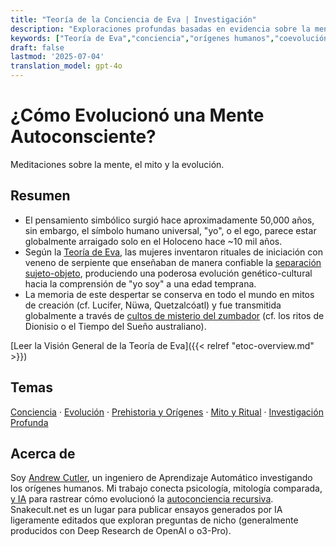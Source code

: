 ```yaml
---
title: "Teoría de la Conciencia de Eva | Investigación"
description: "Exploraciones profundas basadas en evidencia sobre la mente, el mito y la coevolución gen-cultura. Análisis profundos del culto primitivo de la serpiente."
keywords: ["Teoría de Eva","conciencia","orígenes humanos","coevolución gen-cultura","psicometría","vectores-de-la-mente"]
draft: false
lastmod: '2025-07-04'
translation_model: gpt-4o
---
```


# ¿Cómo Evolucionó una Mente Autoconsciente?
Meditaciones sobre la mente, el mito y la evolución.

## Resumen

*   El pensamiento simbólico surgió hace aproximadamente 50,000 años, sin embargo, el símbolo humano universal, "yo", o el ego, parece estar globalmente arraigado solo en el Holoceno hace ~10 mil años.
*   Según la [Teoría de Eva](https://www.vectorsofmind.com/p/eve-theory-of-consciousness-v3), las mujeres inventaron rituales de iniciación con veneno de serpiente que enseñaban de manera confiable la [separación sujeto-objeto](https://www.vectorsofmind.com/p/the-origins-of-human-consciousness), produciendo una poderosa evolución genético-cultural hacia la comprensión de "yo soy" a una edad temprana.
*   La memoria de este despertar se conserva en todo el mundo en mitos de creación (cf. Lucifer, Nüwa, Quetzalcóatl) y fue transmitida globalmente a través de [cultos de misterio del zumbador](https://www.vectorsofmind.com/p/the-bullroarer-much-more-than-you) (cf. los ritos de Dionisio o el Tiempo del Sueño australiano).

[Leer la Visión General de la Teoría de Eva]({{< relref "etoc-overview.md" >}}) <!-- CTA -->

## Temas
[Conciencia](/tags/consciousness/) · [Evolución](/tags/evolution/) · [Prehistoria y Orígenes](/tags/prehistory/) · [Mito y Ritual](/tags/mythology/) · [Investigación Profunda](/tags/deep-research/)

## Acerca de
Soy [Andrew Cutler](https://substack.com/@vectors?utm_source=user-menu), un ingeniero de Aprendizaje Automático investigando los orígenes humanos.
Mi trabajo conecta psicología, mitología comparada, [y IA](https://www.vectorsofmind.com/p/the-ai-basis-of-the-eve-theory-of) para rastrear cómo evolucionó la [autoconciencia recursiva](https://www.vectorsofmind.com/p/deja-you-the-recursive-construction).
Snakecult.net es un lugar para publicar ensayos generados por IA ligeramente editados que exploran preguntas de nicho (generalmente producidos con Deep Research de OpenAI o o3-Pro).